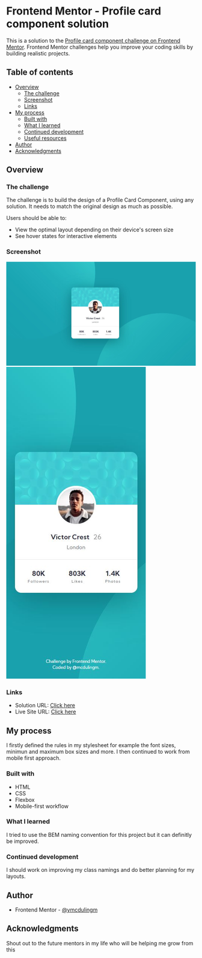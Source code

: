 # Frontend Mentor - Profile card component solution

This is a solution to the [Profile card component challenge on Frontend Mentor](https://www.frontendmentor.io/challenges/profile-card-component-cfArpWshJ). Frontend Mentor challenges help you improve your coding skills by building realistic projects. 

## Table of contents

- [Overview](#overview)
  - [The challenge](#the-challenge)
  - [Screenshot](#screenshot)
  - [Links](#links)
- [My process](#my-process)
  - [Built with](#built-with)
  - [What I learned](#what-i-learned)
  - [Continued development](#continued-development)
  - [Useful resources](#useful-resources)
- [Author](#author)
- [Acknowledgments](#acknowledgments)


## Overview

### The challenge

The challenge is to build the design of a Profile Card Component, using any solution. It needs to match the original design as much as possible.

Users should be able to:

- View the optimal layout depending on their device's screen size
- See hover states for interactive elements

### Screenshot

![](screenshots/desktop-screenshot.jpg)
![](screenshots/mobile-screenshot.jpg)

### Links

- Solution URL: [Click here](https://github.com/mcdulingm/profile-card.git)
- Live Site URL: [Click here](https://mcdulingm.github.io/profile-card/)

## My process

I firstly defined the rules in my stylesheet for example the font sizes, minimun and maximum box sizes and more. I then continued to work from mobile first approach.

### Built with

- HTML
- CSS
- Flexbox
- Mobile-first workflow

### What I learned

I tried to use the BEM naming convention for this project but it can definitly be improved.

### Continued development

I should work on improving my class namings and do better planning for my layouts.


## Author

- Frontend Mentor - [@ymcdulingm](https://www.frontendmentor.io/profile/mcdulingm)


## Acknowledgments

Shout out to the future mentors in my life who will be helping me grow from this
